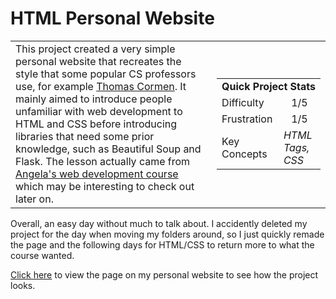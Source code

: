 # HTML Personal Website

<table border='0'>

<tr>
  <td>
    This project created a very simple personal website that recreates the style that some popular CS professors use, for example <a href='https://www.cs.dartmouth.edu/~thc/'>Thomas Cormen</a>. It mainly aimed to introduce people unfamiliar with web development to HTML and CSS before introducing libraries that need some prior knowledge, such as Beautiful Soup and Flask. The lesson actually came from <a href='https://www.udemy.com/course/the-complete-web-development-bootcamp/'>Angela's web development course</a> which may be interesting to check out later on.
  </td>
  <td>
    <div>
      <table>
        <tr>
          <td align='center' colspan="2"><strong>Quick Project Stats</strong></td>
        </tr>
        <tr>
          <td>Difficulty</td>
          <td align='center'>1/5</td>
        </tr>
        <tr>
          <td>Frustration</td>
          <td align='center'>1/5</td>
        </tr>
        <tr>
          <td>Key Concepts</td>
          <td><em>HTML Tags, CSS</em></td>
        </tr>
      </table>
    </div>
  </td>
</tr>

</table>

Overall, an easy day without much to talk about. I accidently deleted my project for the day when moving my folders around, so I just quickly remade the page and the following days for HTML/CSS to return more to what the course wanted.

<a href="https://ryanlonergan.github.io/portfolio/100_days/day_41_html_personal_site.html">Click here</a> to view the page on my personal website to see how the project looks.
